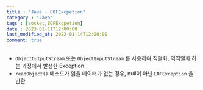 ```yaml
---
title : "Java - EOFExcpetion"
category : "Java"
tags : [socket,EOFExcpetion]
date : 2023-01-11T12:00:00
last_modified_at: 2023-01-14T12:00:00
comment: true
---
```


- `ObjectOutputStream` 또는 `ObjectInputStream` 를 사용하여 직렬화, 역직렬화 하는 과정에서 발생한 Exception
- `readObject()` 메소드가 읽을 데이터가 없는 경우,  null이 아닌 `EOFException` 을 반환